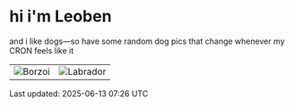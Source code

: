 # hi i'm Leoben

and i like dogs—so have some random dog pics that change whenever my CRON feels like it

|  |  |
|--------|----------|
| ![Borzoi](https://random-dog-vercel.vercel.app/api/random-borzoi?v=1749799577) | ![Labrador](https://random-dog-vercel.vercel.app/api/random-labrador?v=1749799577) |

Last updated: 2025-06-13 07:26 UTC
